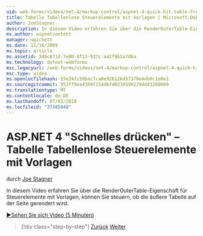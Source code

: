 ```yaml
---
uid: web-forms/videos/net-4/markup-control/aspnet-4-quick-hit-table-free-templated-controls
title: Tabelle Tabellenlose Steuerelemente mit Vorlagen | Microsoft-Dokumentation
author: JoeStagner
description: In diesem Video erfahren Sie über die RenderOuterTable-Eigenschaft für Steuerelemente mit Vorlagen, können Sie steuern, ob die äußere Tabelle rendern...
ms.author: aspnetcontent
manager: wpickett
ms.date: 11/16/2009
ms.topic: article
ms.assetid: 3d8c871d-7e00-4f13-937c-aa1f9b5a7dba
ms.technology: dotnet-webforms
msc.legacyurl: /web-forms/videos/net-4/markup-control/aspnet-4-quick-hit-table-free-templated-controls
msc.type: video
ms.openlocfilehash: 55e24fc59bac7ca0e926126d573f0e4db6c1e0e1
ms.sourcegitcommit: 953ff9ea4369f154d6fd0239599279ddd3280009
ms.translationtype: MT
ms.contentlocale: de-DE
ms.lasthandoff: 07/03/2018
ms.locfileid: "37385848"
---
```

<a name="aspnet-4-quick-hit--table-free-templated-controls"></a>ASP.NET 4 "Schnelles drücken" – Tabelle Tabellenlose Steuerelemente mit Vorlagen
====================
durch [Joe Stagner](https://github.com/JoeStagner)

In diesem Video erfahren Sie über die RenderOuterTable-Eigenschaft für Steuerelemente mit Vorlagen, können Sie steuern, ob die äußere Tabelle auf der Seite gerendert wird. 

[&#9654;Sehen Sie sich Video (5 Minuten)](https://channel9.msdn.com/Blogs/ASP-NET-Site-Videos/aspnet-4-quick-hit-table-free-templated-controls)

> [!div class="step-by-step"]
> [Zurück](aspnet-4-quick-hit-new-rendering-option-for-check-box-lists-and-radio-button-lists.md)
> [Weiter](aspnet-4-quick-hit-tableless-menu-control.md)
